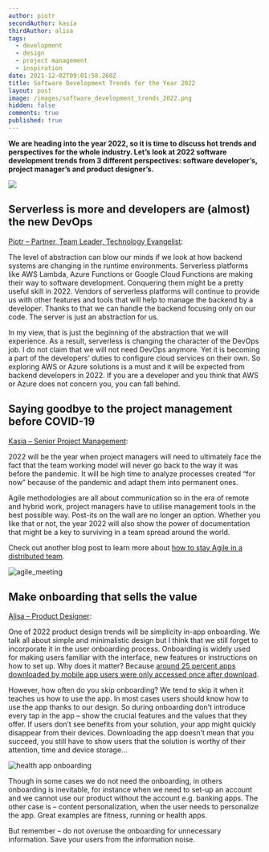 ```yaml
---
author: piotr
secondAuthor: kasia
thirdAuthor: alisa
tags:
  - development
  - design
  - project management
  - inspiration
date: 2021-12-02T09:01:58.260Z
title: Software Development Trends for the Year 2022
layout: post
image: /images/software_development_trends_2022.png
hidden: false
comments: true
published: true
---
```

**We are heading into the year 2022, so it is time to discuss hot trends and perspectives for the whole industry. Let’s look at 2022 software development trends from 3 different perspectives: software developer’s, project manager’s and product designer’s.**

![](/images/tech_trends.jpg)

## Serverless is more and developers are (almost) the new DevOps

[Piotr – Partner, Team Leader, Technology Evangelist](/about-us/piotr/):

The level of abstraction can blow our minds if we look at how backend systems are changing in the runtime environments. Serverless platforms like AWS Lambda, Azure Functions or Google Cloud Functions are making their way to software development. Conquering them might be a pretty useful skill in 2022. Vendors of serverless platforms will continue to provide us with other features and tools that will help to manage the backend by a developer. Thanks to that we can handle the backend focusing only on our code. The server is just an abstraction for us. 

In my view, that is just the beginning of the abstraction that we will experience. As a result, serverless is changing the character of the DevOps job. I do not claim that we will not need DevOps anymore. Yet it is becoming a part of the developers’ duties to configure cloud services on their own. So exploring AWS or Azure solutions is a must and it will be expected from backend developers in 2022. If you are a developer and you think that AWS or Azure does not concern you, you can fall behind.

## Saying goodbye to the project management before COVID-19

[Kasia – Senior Project Management](/about-us/kasia/):

2022 will be the year when project managers will need to ultimately face the fact that the team working model will never go back to the way it was before the pandemic. It will be high time to analyze processes created “for now” because of the pandemic and adapt them into permanent ones.

Agile methodologies are all about communication so in the era of remote and hybrid work, project managers have to utilise management tools in the best possible way. Post-its on the wall are no longer an option. Whether you like that or not, the year 2022 will also show the power of documentation that might be a key to surviving in a team spread around the world.

Check out another blog post to learn more about [how to stay Agile in a distributed team](/blog/agile-in-a-long-distance-relationship/).

![agile_meeting](/images/internal_workshops.jpeg)

## Make onboarding that sells the value

[Alisa – Product Designer](/about-us/alisa/):

One of 2022 product design trends will be simplicity in-app onboarding. We talk all about simple and minimalistic design but I think that we still forget to incorporate it in the user onboarding process. Onboarding is widely used for making users familiar with the interface, new features or instructions on how to set up. Why does it matter? Because [around 25 percent apps downloaded by mobile app users were only accessed once after download](https://www.statista.com/statistics/271628/percentage-of-apps-used-once-in-the-us/).

However, how often do you skip onboarding? We tend to skip it when it teaches us how to use the app. In most cases users should know how to use the app thanks to our design. So during onboarding don’t introduce every tap in the app – show the crucial features and the values that they offer. If users don’t see benefits from your solution, your app might quickly disappear from their devices. Downloading the app doesn’t mean that you succeed, you still have to show users that the solution is worthy of their attention, time and device storage... 

![health app onboarding](/images/therapy_app_mockup.png)

Though in some cases we do not need the onboarding, in others onboarding is inevitable, for instance when we need to set-up an account and we cannot use our product without the account e.g. banking apps. The other case is – content personalization, when the user needs to personalize the app. Great examples are fitness, running or health apps.

But remember – do not overuse the onboarding for unnecessary information. Save your users from the information noise.